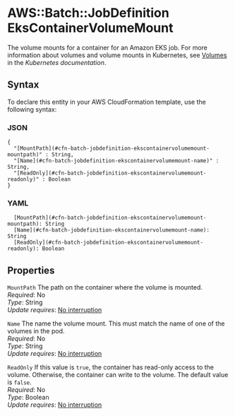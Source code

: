 # AWS::Batch::JobDefinition EksContainerVolumeMount<a name="aws-properties-batch-jobdefinition-ekscontainervolumemount"></a>

The volume mounts for a container for an Amazon EKS job\. For more information about volumes and volume mounts in Kubernetes, see [Volumes](https://kubernetes.io/docs/concepts/storage/volumes/) in the _Kubernetes documentation_\.

## Syntax<a name="aws-properties-batch-jobdefinition-ekscontainervolumemount-syntax"></a>

To declare this entity in your AWS CloudFormation template, use the following syntax:

### JSON<a name="aws-properties-batch-jobdefinition-ekscontainervolumemount-syntax.json"></a>

```
{
  "[MountPath](#cfn-batch-jobdefinition-ekscontainervolumemount-mountpath)" : String,
  "[Name](#cfn-batch-jobdefinition-ekscontainervolumemount-name)" : String,
  "[ReadOnly](#cfn-batch-jobdefinition-ekscontainervolumemount-readonly)" : Boolean
}
```

### YAML<a name="aws-properties-batch-jobdefinition-ekscontainervolumemount-syntax.yaml"></a>

```
  [MountPath](#cfn-batch-jobdefinition-ekscontainervolumemount-mountpath): String
  [Name](#cfn-batch-jobdefinition-ekscontainervolumemount-name): String
  [ReadOnly](#cfn-batch-jobdefinition-ekscontainervolumemount-readonly): Boolean
```

## Properties<a name="aws-properties-batch-jobdefinition-ekscontainervolumemount-properties"></a>

`MountPath` <a name="cfn-batch-jobdefinition-ekscontainervolumemount-mountpath"></a>
The path on the container where the volume is mounted\.  
_Required_: No  
_Type_: String  
_Update requires_: [No interruption](https://docs.aws.amazon.com/AWSCloudFormation/latest/UserGuide/using-cfn-updating-stacks-update-behaviors.html#update-no-interrupt)

`Name` <a name="cfn-batch-jobdefinition-ekscontainervolumemount-name"></a>
The name the volume mount\. This must match the name of one of the volumes in the pod\.  
_Required_: No  
_Type_: String  
_Update requires_: [No interruption](https://docs.aws.amazon.com/AWSCloudFormation/latest/UserGuide/using-cfn-updating-stacks-update-behaviors.html#update-no-interrupt)

`ReadOnly` <a name="cfn-batch-jobdefinition-ekscontainervolumemount-readonly"></a>
If this value is `true`, the container has read\-only access to the volume\. Otherwise, the container can write to the volume\. The default value is `false`\.  
_Required_: No  
_Type_: Boolean  
_Update requires_: [No interruption](https://docs.aws.amazon.com/AWSCloudFormation/latest/UserGuide/using-cfn-updating-stacks-update-behaviors.html#update-no-interrupt)
